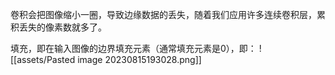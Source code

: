 卷积会把图像缩小一圈，导致边缘数据的丢失，随着我们应用许多连续卷积层，累积丢失的像素数就多了。

填充，即在输入图像的边界填充元素（通常填充元素是0），即：
![[assets/Pasted image 20230815193028.png]]
